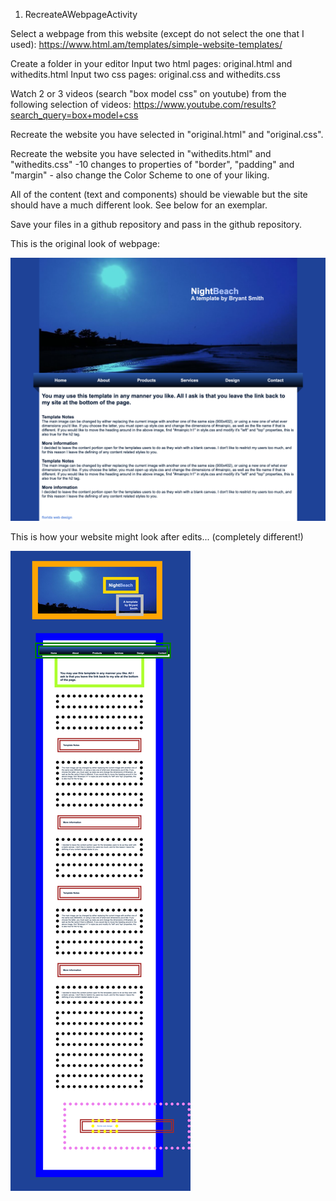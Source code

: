 1. RecreateAWebpageActivity

Select a webpage from this website (except do not select the one that I used): https://www.html.am/templates/simple-website-templates/

Create a folder in your editor
Input two html pages: original.html and withedits.html
Input two css pages: original.css and withedits.css

Watch 2 or 3 videos (search "box model css" on youtube) from the following selection of videos:
https://www.youtube.com/results?search_query=box+model+css

Recreate the website you have selected in "original.html" and "original.css".

Recreate the website you have selected in "withedits.html" and "withedits.css" -10 changes to properties of "border", "padding" and "margin" - also change the Color Scheme to one of your liking. 

All of the content (text and components) should be viewable but the site should have a much different look. See below for an exemplar. 

Save your files in a github repository and pass in the github repository. 

This is the original look of webpage: 

![alt text][logo]

[logo]: https://github.com/mattkrebs2000/CSSPages/blob/master/RecreateAWebpageActivity/Original.png


This is how your website might look after edits... (completely different!)

![alt text][logoo]

[logoo]: https://github.com/mattkrebs2000/CSSPages/blob/master/RecreateAWebpageActivity/WithEdits.png

